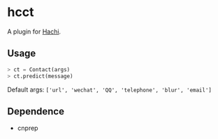 # hcct

A plugin for [Hachi](https://github.com/guokr/Hachi).

## Usage

```python
> ct = Contact(args)
> ct.predict(message)
```

Default args: `['url', 'wechat', 'QQ', 'telephone', 'blur', 'email']`

## Dependence

* cnprep
